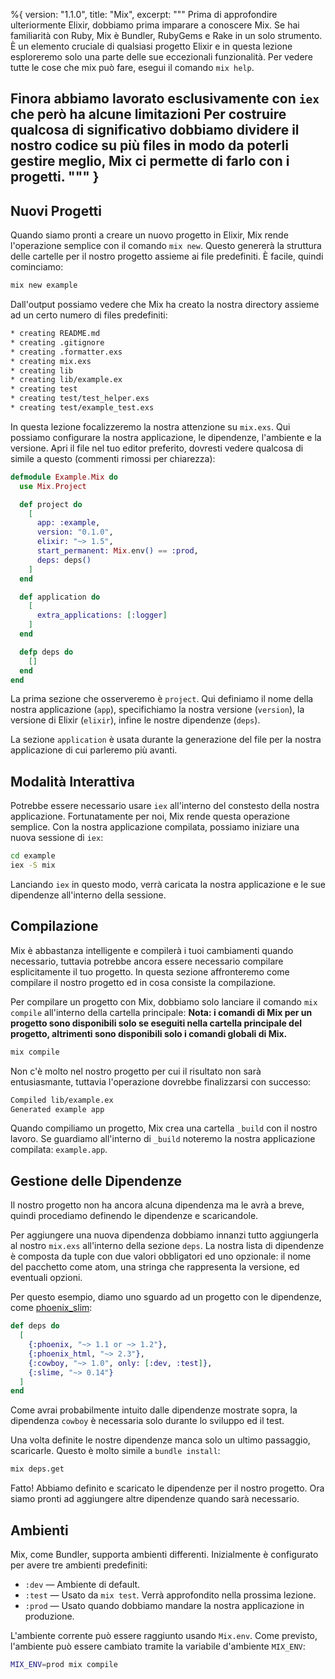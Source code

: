 %{
  version: "1.1.0",
  title: "Mix",
  excerpt: """
  Prima di approfondire ulteriormente Elixir, dobbiamo prima imparare a conoscere Mix.
  Se hai familiarità con Ruby, Mix è Bundler, RubyGems e Rake in un solo strumento.
  È un elemento cruciale di qualsiasi progetto Elixir e in questa lezione esploreremo solo una parte delle sue eccezionali funzionalità.
  Per vedere tutte le cose che mix può fare, esegui il comando `mix help`.

Finora abbiamo lavorato esclusivamente con `iex` che però ha alcune limitazioni
  Per costruire qualcosa di significativo dobbiamo dividere il nostro codice su più files in modo da poterli gestire meglio, Mix ci permette di farlo con i progetti.
  """
}
---

## Nuovi Progetti

Quando siamo pronti a creare un nuovo progetto in Elixir, Mix rende l'operazione semplice con il comando `mix new`.
Questo genererà la struttura delle cartelle per il nostro progetto assieme ai file predefiniti.
È facile, quindi cominciamo:

```bash
mix new example
```

Dall'output possiamo vedere che Mix ha creato la nostra directory assieme ad un certo numero di files predefiniti:

```bash
* creating README.md
* creating .gitignore
* creating .formatter.exs
* creating mix.exs
* creating lib
* creating lib/example.ex
* creating test
* creating test/test_helper.exs
* creating test/example_test.exs
```

In questa lezione focalizzeremo la nostra attenzione su `mix.exs`.
Qui possiamo configurare la nostra applicazione, le dipendenze, l'ambiente e la versione.
Apri il file nel tuo editor preferito, dovresti vedere qualcosa di simile a questo (commenti rimossi per chiarezza):

```elixir
defmodule Example.Mix do
  use Mix.Project

  def project do
    [
      app: :example,
      version: "0.1.0",
      elixir: "~> 1.5",
      start_permanent: Mix.env() == :prod,
      deps: deps()
    ]
  end

  def application do
    [
      extra_applications: [:logger]
    ]
  end

  defp deps do
    []
  end
end
```

La prima sezione che osserveremo è `project`.
Qui definiamo il nome della nostra applicazione (`app`), specifichiamo la nostra versione (`version`), la versione di Elixir (`elixir`), infine le nostre dipendenze (`deps`).

La sezione `application` è usata durante la generazione del file per la nostra applicazione di cui parleremo più avanti.

## Modalità Interattiva

Potrebbe essere necessario usare `iex` all'interno del constesto della nostra applicazione.
Fortunatamente per noi, Mix rende questa operazione semplice. Con la nostra applicazione compilata, possiamo iniziare una nuova sessione di `iex`:

```bash
cd example
iex -S mix
```

Lanciando `iex` in questo modo, verrà caricata la nostra applicazione e le sue dipendenze all'interno della sessione.

## Compilazione

Mix è abbastanza intelligente e compilerà i tuoi cambiamenti quando necessario, tuttavia potrebbe ancora essere necessario compilare esplicitamente il tuo progetto.
In questa sezione affronteremo come compilare il nostro progetto ed in cosa consiste la compilazione.

Per compilare un progetto con Mix, dobbiamo solo lanciare il comando `mix compile` all'interno della cartella principale:
**Nota: i comandi di Mix per un progetto sono disponibili solo se eseguiti nella cartella principale del progetto, altrimenti sono disponibili solo i comandi globali di Mix.**

```bash
mix compile
```

Non c'è molto nel nostro progetto per cui il risultato non sarà entusiasmante, tuttavia l'operazione dovrebbe finalizzarsi con successo:

```bash
Compiled lib/example.ex
Generated example app
```

Quando compiliamo un progetto, Mix crea una cartella `_build` con il nostro lavoro.
Se guardiamo all'interno di `_build` noteremo la nostra applicazione compilata: `example.app`.

## Gestione delle Dipendenze

Il nostro progetto non ha ancora alcuna dipendenza ma le avrà a breve, quindi procediamo definendo le dipendenze e scaricandole.

Per aggiungere una nuova dipendenza dobbiamo innanzi tutto aggiungerla al nostro `mix.exs` all'interno della sezione `deps`.
La nostra lista di dipendenze è composta da tuple con due valori obbligatori ed uno opzionale: il nome del pacchetto come atom, una stringa che rappresenta la versione, ed eventuali opzioni.

Per questo esempio, diamo uno sguardo ad un progetto con le dipendenze, come [phoenix_slim](https://github.com/doomspork/phoenix_slim):

```elixir
def deps do
  [
    {:phoenix, "~> 1.1 or ~> 1.2"},
    {:phoenix_html, "~> 2.3"},
    {:cowboy, "~> 1.0", only: [:dev, :test]},
    {:slime, "~> 0.14"}
  ]
end
```

Come avrai probabilmente intuito dalle dipendenze mostrate sopra, la dipendenza `cowboy` è necessaria solo durante lo sviluppo ed il test.

Una volta definite le nostre dipendenze manca solo un ultimo passaggio, scaricarle. Questo è molto simile a `bundle install`:

```bash
mix deps.get
```

Fatto! Abbiamo definito e scaricato le dipendenze per il nostro progetto. Ora siamo pronti ad aggiungere altre dipendenze quando sarà necessario.

## Ambienti

Mix, come Bundler, supporta ambienti differenti.
Inizialmente è configurato per avere tre ambienti predefiniti:

- `:dev` — Ambiente di default.
- `:test` — Usato da `mix test`. Verrà approfondito nella prossima lezione.
- `:prod` — Usato quando dobbiamo mandare la nostra applicazione in produzione.

L'ambiente corrente può essere raggiunto usando `Mix.env`.
Come previsto, l'ambiente può essere cambiato tramite la variabile d'ambiente `MIX_ENV`:

```bash
MIX_ENV=prod mix compile
```
